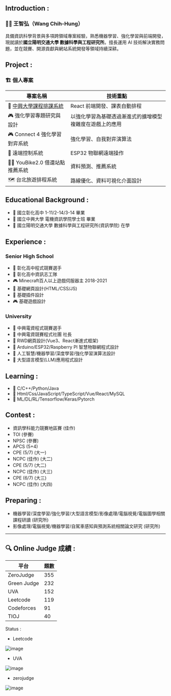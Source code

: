 ## Introduction :
### 👨‍💻 王智弘（Wang Chih-Hung）

具備資訊科學背景與多項跨領域專案經驗，熟悉機器學習、強化學習與前端開發，現就讀於**國立陽明交通大學 數據科學與工程研究所**。擅長運用 AI 技術解決實務問題，並在競賽、開源貢獻與網站系統開發等領域持續深耕。

## Project : 

### 🏗️ 個人專案

| 專案名稱                                            | 技術重點                            |
| ----------------------------------------------- | ------------------------------- |
| 🔗 [中興大學課程排課系統](https://nchuclass.axisflow.biz) | React 前端開發、課表自動排程               |
| 🎮 強化學習專題研究與設計                                  | 以強化學習為基礎透過漸進式的擴增模型複雜度在遊戲上的應用 |
| 🎮 Connect 4 強化學習對弈系統                           | 強化學習、自我對弈演算法                    |
| 📡 遠端控制系統                                       | ESP32 物聯網遠端操作                   |
| 🚴‍♂️ YouBike2.0 借還站點推薦系統                       | 資料預測、推薦系統                       |
| 🗺️ 台北旅遊排程系統                                    | 路線優化、資料可視化介面設計                  |


## Educational Background :                                                      
- 🥇 國立彰化高中 1-11/2-14/3-14 畢業                                               
- 🥇 國立中興大學 電機資訊學院學士班 畢業
- 🥇 國立陽明交通大學 數據科學與工程研究所(資訊學院) 在學

## Experience :

### Senior High School
- 🥉 彰化高中程式競賽選手
- 🥇 彰化高中資訊志工隊
- 🎮 Minecraft百人以上遊戲伺服器主 2018-2021
- 📄 基礎網頁設計(HTML/CSS/JS)
- 💼 基礎插件設計
- 🎮 基礎遊戲設計

  
### University
- 🥉 中興電資程式競賽選手
- 🥇 中興電資競賽程式社團 社長
- 📄 RWD網頁設計(Vue3、React漸進式框架)
- 💼 Arduino/ESP32/Raspberry PI 智慧物聯網程式設計
- 💼 人工智慧/機器學習/深度學習/強化學習演算法設計
- 💼 大型語言模型(LLM)應用程式設計


## Learning : 
- 🌱 C/C++/Python/Java
- 🌱 Html/Css/JavaScript/TypeScript/Vue/React/MySQL
- 🌱 ML/DL/RL/Tensorflow/Keras/Pytorch



## Contest :
- 資訊學科能力競賽地區賽 (佳作)
- TOI  (參賽)
- NPSC (參賽)
- APCS (5+4) 
- CPE  (5/7)  (大一)
- NCPC (佳作) (大二)
- CPE  (5/7)  (大二)
- NCPC (佳作) (大三)
- CPE  (6/7)  (大三)
- NCPC (佳作) (大四)
  
## Preparing :
- 機器學習/深度學習/強化學習/大型語言模型/影像處理/電腦視覺/電腦圖學相關課程研讀 (研究所)
- 影像處理/電腦視覺/機器學習/自駕車感知與預測系統相關論文研究 (研究所)
  
---

## 🔍 Online Judge 成績 :

| 平台          | 題數  |
| ----------- | --- |
| ZeroJudge   | 355 |
| Green Judge | 232 |
| UVA         | 152 |
| Leetcode    | 119 |
| Codeforces  | 91  |
| TIOJ        | 40  |

Status :
- Leetcode

![image](https://github.com/user-attachments/assets/9f76cf93-3d50-4862-a48a-1f63e9469889)

- UVA

![image](https://user-images.githubusercontent.com/59413200/184604286-b5d386a7-4980-4065-8a5a-e5d6ca8956b9.png)

- zerojudge

![image](https://user-images.githubusercontent.com/59413200/184604656-e0c1ae4b-47eb-4329-969c-7bc74a7e7467.png)

